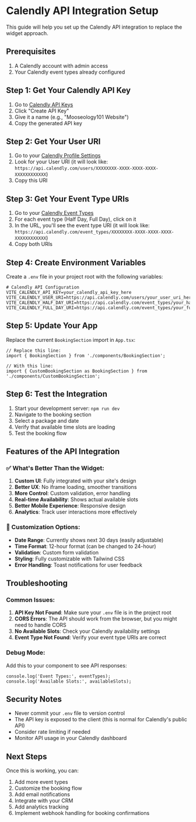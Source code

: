 # Calendly API Integration Setup

This guide will help you set up the Calendly API integration to replace the widget approach.

## Prerequisites

1. A Calendly account with admin access
2. Your Calendly event types already configured

## Step 1: Get Your Calendly API Key

1. Go to [Calendly API Keys](https://calendly.com/app/admin/integrations/api-keys)
2. Click "Create API Key"
3. Give it a name (e.g., "Mooseology101 Website")
4. Copy the generated API key

## Step 2: Get Your User URI

1. Go to your [Calendly Profile Settings](https://calendly.com/app/admin/profile)
2. Look for your User URI (it will look like: `https://api.calendly.com/users/XXXXXXXX-XXXX-XXXX-XXXX-XXXXXXXXXXXX`)
3. Copy this URI

## Step 3: Get Your Event Type URIs

1. Go to your [Calendly Event Types](https://calendly.com/app/admin/event_types)
2. For each event type (Half Day, Full Day), click on it
3. In the URL, you'll see the event type URI (it will look like: `https://api.calendly.com/event_types/XXXXXXXX-XXXX-XXXX-XXXX-XXXXXXXXXXXX`)
4. Copy both URIs

## Step 4: Create Environment Variables

Create a `.env` file in your project root with the following variables:

```env
# Calendly API Configuration
VITE_CALENDLY_API_KEY=your_calendly_api_key_here
VITE_CALENDLY_USER_URI=https://api.calendly.com/users/your_user_uri_here
VITE_CALENDLY_HALF_DAY_URI=https://api.calendly.com/event_types/your_half_day_event_type_uri
VITE_CALENDLY_FULL_DAY_URI=https://api.calendly.com/event_types/your_full_day_event_type_uri
```

## Step 5: Update Your App

Replace the current `BookingSection` import in `App.tsx`:

```tsx
// Replace this line:
import { BookingSection } from './components/BookingSection';

// With this line:
import { CustomBookingSection as BookingSection } from './components/CustomBookingSection';
```

## Step 6: Test the Integration

1. Start your development server: `npm run dev`
2. Navigate to the booking section
3. Select a package and date
4. Verify that available time slots are loading
5. Test the booking flow

## Features of the API Integration

### ✅ What's Better Than the Widget:

1. **Custom UI**: Fully integrated with your site's design
2. **Better UX**: No iframe loading, smoother transitions
3. **More Control**: Custom validation, error handling
4. **Real-time Availability**: Shows actual available slots
5. **Better Mobile Experience**: Responsive design
6. **Analytics**: Track user interactions more effectively

### 🔧 Customization Options:

- **Date Range**: Currently shows next 30 days (easily adjustable)
- **Time Format**: 12-hour format (can be changed to 24-hour)
- **Validation**: Custom form validation
- **Styling**: Fully customizable with Tailwind CSS
- **Error Handling**: Toast notifications for user feedback

## Troubleshooting

### Common Issues:

1. **API Key Not Found**: Make sure your `.env` file is in the project root
2. **CORS Errors**: The API should work from the browser, but you might need to handle CORS
3. **No Available Slots**: Check your Calendly availability settings
4. **Event Type Not Found**: Verify your event type URIs are correct

### Debug Mode:

Add this to your component to see API responses:

```tsx
console.log('Event Types:', eventTypes);
console.log('Available Slots:', availableSlots);
```

## Security Notes

- Never commit your `.env` file to version control
- The API key is exposed to the client (this is normal for Calendly's public API)
- Consider rate limiting if needed
- Monitor API usage in your Calendly dashboard

## Next Steps

Once this is working, you can:

1. Add more event types
2. Customize the booking flow
3. Add email notifications
4. Integrate with your CRM
5. Add analytics tracking
6. Implement webhook handling for booking confirmations 